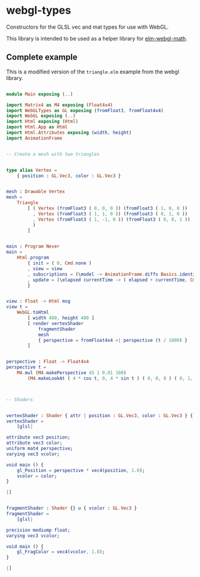 # webgl-types

Constructors for the GLSL vec and mat types for use with WebGL.

This library is intended to be used as a helper library for [elm-webgl-math](http://package.elm-lang.org/packages/Zinggi/elm-webgl-math/latest).

## Complete example
This is a modified version of the `triangle.elm` example from the webgl library.

```elm

module Main exposing (..)

import Matrix4 as M4 exposing (Float4x4)
import WebGLTypes as GL exposing (fromFloat3, fromFloat4x4)
import WebGL exposing (..)
import Html exposing (Html)
import Html.App as Html
import Html.Attributes exposing (width, height)
import AnimationFrame


-- Create a mesh with two triangles


type alias Vertex =
    { position : GL.Vec3, color : GL.Vec3 }


mesh : Drawable Vertex
mesh =
    Triangle
        [ ( Vertex (fromFloat3 ( 0, 0, 0 )) (fromFloat3 ( 1, 0, 0 ))
          , Vertex (fromFloat3 ( 1, 1, 0 )) (fromFloat3 ( 0, 1, 0 ))
          , Vertex (fromFloat3 ( 1, -1, 0 )) (fromFloat3 ( 0, 0, 1 ))
          )
        ]


main : Program Never
main =
    Html.program
        { init = ( 0, Cmd.none )
        , view = view
        , subscriptions = (\model -> AnimationFrame.diffs Basics.identity)
        , update = (\elapsed currentTime -> ( elapsed + currentTime, Cmd.none ))
        }


view : Float -> Html msg
view t =
    WebGL.toHtml
        [ width 400, height 400 ]
        [ render vertexShader
            fragmentShader
            mesh
            { perspective = fromFloat4x4 <| perspective (t / 1000) }
        ]


perspective : Float -> Float4x4
perspective t =
    M4.mul (M4.makePerspective 45 1 0.01 100)
        (M4.makeLookAt ( 4 * cos t, 0, 4 * sin t ) ( 0, 0, 0 ) ( 0, 1, 0 ))



-- Shaders


vertexShader : Shader { attr | position : GL.Vec3, color : GL.Vec3 } { unif | perspective : GL.Mat4 } { vcolor : GL.Vec3 }
vertexShader =
    [glsl|

attribute vec3 position;
attribute vec3 color;
uniform mat4 perspective;
varying vec3 vcolor;

void main () {
    gl_Position = perspective * vec4(position, 1.0);
    vcolor = color;
}

|]


fragmentShader : Shader {} u { vcolor : GL.Vec3 }
fragmentShader =
    [glsl|

precision mediump float;
varying vec3 vcolor;

void main () {
    gl_FragColor = vec4(vcolor, 1.0);
}

|]


```

